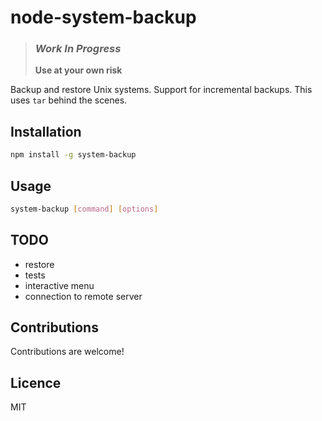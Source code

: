 # node-system-backup

> ### ***Work In Progress***
>
> **Use at your own risk**

Backup and restore Unix systems. Support for incremental backups. This uses `tar` behind the scenes.


## Installation
```sh
npm install -g system-backup
```

## Usage
```sh
system-backup [command] [options]
```

## TODO
- restore
- tests
- interactive menu
- connection to remote server


## Contributions
Contributions are welcome!

## Licence
MIT